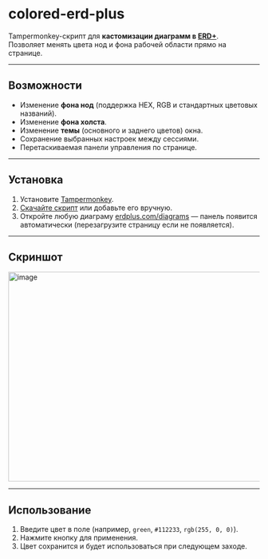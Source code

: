 # colored-erd-plus

Tampermonkey-скрипт для **кастомизации диаграмм в [ERD+](https://erdplus.com/)**.  
Позволяет менять цвета нод и фона рабочей области прямо на странице.

---

## Возможности
- Изменение **фона нод** (поддержка HEX, RGB и стандартных цветовых названий).
- Изменение **фона холста**.
- Изменение **темы** (основного и заднего цветов) окна. 
- Сохранение выбранных настроек между сессиями.
- Перетаскиваемая панели управления по странице.

---

## Установка
1. Установите [Tampermonkey](https://www.tampermonkey.net/).
2. [Скачайте скрипт](https://raw.githubusercontent.com/ahiehe/colored-erdplus/main/colored-erd-plus.user.js) или добавьте его вручную.
3. Откройте любую диаграму [erdplus.com/diagrams](https://erdplus.com/diagrams) — панель появится автоматически (перезагрузите страницу если не появляется).

---

## Скриншот
<img width="897" height="420" alt="image" src="https://github.com/user-attachments/assets/86d595e4-1962-4dbd-a8bd-71bfcc1ab81b" />

---

## Использование
1. Введите цвет в поле (например, `green`, `#112233`, `rgb(255, 0, 0)`).
2. Нажмите кнопку для применения.
3. Цвет сохранится и будет использоваться при следующем заходе.
